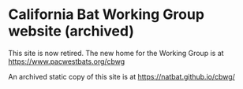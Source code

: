 # California Bat Working Group website (archived)

This site is now retired. The new home for the Working Group is at https://www.pacwestbats.org/cbwg

An archived static copy of this site is at https://natbat.github.io/cbwg/
